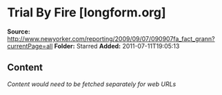 # Trial By Fire    [longform.org]

**Source:** http://www.newyorker.com/reporting/2009/09/07/090907fa_fact_grann?currentPage=all
**Folder:** Starred
**Added:** 2011-07-11T19:05:13




## Content
*Content would need to be fetched separately for web URLs*
